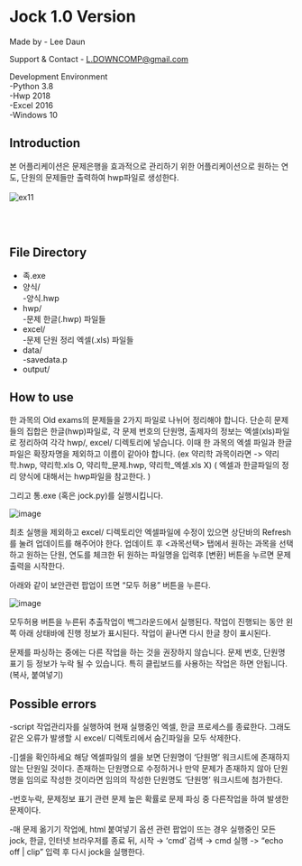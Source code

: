 # Jock 1.0 Version

Made by
	- Lee Daun

Support & Contact
	- L.DOWNCOMP@gmail.com

Development Environment <br/>
	-Python 3.8 <br/>
	-Hwp 2018 <br/>
	-Excel 2016 <br/>
	-Windows 10 <br/>

## Introduction

본 어플리케이션은 문제은행을 효과적으로 관리하기 위한 어플리케이션으로 원하는 연도, 단원의 문제들만 출력하여 hwp파일로 생성한다.
<br/>
<br/>
![ex11](https://user-images.githubusercontent.com/59424336/90975892-374cc800-e573-11ea-949b-370b2f15e578.gif)

<br/>
<br/>


## File Directory
 * 족.exe  
 * 양식/  
   -양식.hwp  
 * hwp/  
   -문제 한글(.hwp) 파일들  
 * excel/  
   -문제 단원 정리 엑셀(.xls) 파일들  
 * data/  
   -savedata.p  
 * output/  


## How to use
  
  한 과목의 Old exams의 문제들을 2가지 파일로 나뉘어 정리해야 합니다. 단순히 문제들의 집합은 한글(hwp)파일로, 각 문제 번호의 단원명, 출제자의 정보는 엑셀(xls)파일로 정리하여 각각 hwp/, excel/ 디렉토리에 넣습니다. 이때 한 과목의 엑셀 파일과 한글파일은 확장자명을 제외하고 이름이 같아야 합니다.
(ex 약리학 과목이라면 -> 약리학.hwp, 약리학.xls O,    약리학_문제.hwp, 약리학_엑셀.xls  X)
( 엑셀과 한글파일의 정리 양식에 대해서는 hwp파일을 참고한다. )


그리고 통.exe (혹은 jock.py)를 실행시킵니다.

![image](https://user-images.githubusercontent.com/59424336/90975997-53049e00-e574-11ea-8545-f334d0344877.png)


최초 실행을 제외하고 excel/ 디렉토리안 엑셀파일에 수정이 있으면 상단바의 Refresh를 눌려 업데이트를 해주어야 한다. 업데이트 후 <과목선택> 탭에서 원하는 과목을 선택하고 원하는 단원, 연도를 체크한 뒤 원하는 파일명을 입력후 [변환] 버튼을 누르면 문제 출력을 시작한다.

아래와 같이 보안관련 팝업이 뜨면 “모두 허용” 버튼을 누른다.

![image](https://user-images.githubusercontent.com/59424336/90976000-55ff8e80-e574-11ea-8600-2869d5120aab.png)


 모두허용 버튼을 누른뒤 추출작업이 백그라운드에서 실행된다. 작업이 진행되는 동안 왼쪽 아래 상태바에 진행 정보가 표시된다. 작업이 끝나면 다시 한글 창이 표시된다.

 문제를 파싱하는 중에는 다른 작업을 하는 것을 권장하지 않습니다. 문제 번호, 단원명 표기 등 정보가 누락 될 수 있습니다. 특히 클립보드를 사용하는 작업은 하면 안됩니다. (복사, 붙여넣기)
 
 
## Possible errors

-script
 작업관리자를 실행하여 현재 실행중인 엑셀, 한글 프로세스를 종료한다. 그래도 같은 오류가 발생할 시 excel/ 디렉토리에서 숨긴파일을 모두 삭제한다.

-[]셀을 확인하세요
 해당 엑셀파일의 셀을 보면 단원명이 ‘단원명’ 워크시트에 존재하지 않는 단원일 것이다. 존재하는 단원명으로 수정하거나 만약 문제가 존재하지 않아 단원명을 임의로 작성한 것이라면 임의의 작성한 단원명도 ‘단원명’ 워크시트에 첨가한다.

-번호누락, 문제정보 표기 관련 문제
 높은 확률로 문제 파싱 중 다른작업을 하여 발생한 문제이다.

-매 문제 옮기기 작업에, html 붙여넣기 옵션 관련 팝업이 뜨는 경우
실행중인 모든 jock, 한글, 인터넷 브라우저를 종료 뒤, 시작 → ‘cmd’ 검색 → cmd 실행 -> “echo off | clip” 입력
후 다시 jock을 실행한다.
